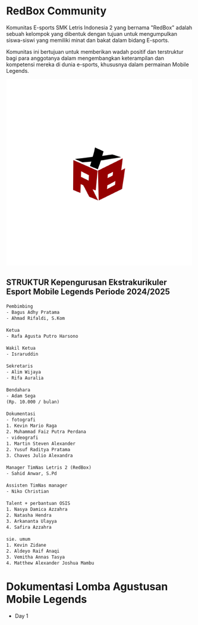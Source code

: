 # RedBox Community
  Komunitas E-sports SMK Letris Indonesia 2 yang bernama "RedBox" adalah sebuah kelompok yang dibentuk dengan tujuan untuk mengumpulkan siswa-siswi yang memiliki minat dan bakat dalam bidang E-sports.

Komunitas ini bertujuan untuk memberikan wadah positif dan terstruktur bagi para anggotanya dalam mengembangkan keterampilan dan kompetensi mereka di dunia
e-sports, khususnya dalam permainan Mobile Legends.

<img src="./r2.png">


## STRUKTUR Kepengurusan Ekstrakurikuler Esport Mobile Legends Periode 2024/2025

```
Pembimbing
- Bagus Adhy Pratama
- Ahmad Rifaldi, S.Kom

Ketua
- Rafa Agusta Putro Harsono

Wakil Ketua
- Israruddin

Sekretaris 
- Alim Wijaya
- Rifa Auralia

Bendahara 
- Adam Sega
(Rp. 10.000 / bulan)

Dokumentasi 
- fotografi
1. Kevin Mario Raga
2. Muhammad Faiz Putra Perdana 
- videografi
1. Martin Steven Alexander
2. Yusuf Raditya Pratama
3. Chaves Julio Alexandra

Manager TimNas Letris 2 (RedBox)
- Sahid Anwar, S.Pd

Assisten TimNas manager
- Niko Christian

Talent + perbantuan OSIS 
1. Nasya Damica Azzahra
2. Natasha Hendra
3. Arkananta Ulayya
4. Safira Azzahra

sie. umum
1. Kevin Zidane
2. Aldeyo Raif Anaqi
3. Vemitha Annas Tasya
4. Matthew Alexander Joshua Mambu
```

# Dokumentasi Lomba Agustusan Mobile Legends 

- Day 1